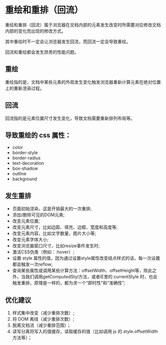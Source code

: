 # 重绘和重排（回流）

重绘和重排（回流）属于浏览器在文档内部的元素发生改变时所需要对应修改文档内部的变化而出现的修改方式。

其中重绘时不一定会让浏览器发生回流，而回流一定会导致重绘。

回流和重绘都会发生昂贵的性能问题。

## 重绘

重绘指的是，文档中某些元素的外观发生变化触发浏览器重新计算元素在绝对位置上的重新渲染过程。

## 回流

回流指的是元素位置尺寸发生变化，导致文档需要重新排列布局等。

## 导致重绘的 css 属性：


- color
- border-style
- border-radius
- text-decoration
- box-shadow
- outline
- background


## 发生重排

- 页面初始渲染，这是开销最大的一次重排;
- 添加/删除可见的DOM元素;
- 改变元素位置;
- 改变元素尺寸，比如边距、填充、边框、宽度和高度等;
- 改变元素内容，比如文字数量，图片大小等;
- 改变元素字体大小;
- 改变浏览器窗口尺寸，比如resize事件发生时;
- 激活CSS伪类（例如：:hover）;
- 设置 style 属性的值，因为通过设置style属性改变结点样式的话，每一次设置都会触发一次reflow;
- 查询某些属性或调用某些计算方法：offsetWidth、offsetHeight等，除此之外，当我们调用getComputedStyl方法，或者IE里的 currentStyle 时，也会触发重排，原理是一样的，都为求一个“即时性”和“准确性”;

## 优化建议

1. 样式集中改变（减少重排次数）;
2. 将 DOM 离线（减少重排次数）;
3. 脱离文档流（减少重排范围）；
4. 读写分离将写入的值缓存，读取缓存的值（比如调用 js 的 style.offsetWidth方法等）；


